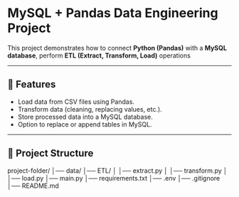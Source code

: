 # MySQL + Pandas Data Engineering Project

This project demonstrates how to connect **Python (Pandas)** with a **MySQL database**, perform **ETL (Extract, Transform, Load)** operations

---

## 📌 Features
- Load data from CSV files using Pandas.
- Transform data (cleaning, replacing values, etc.).
- Store processed data into a MySQL database.
- Option to replace or append tables in MySQL.

---

## 📂 Project Structure

project-folder/
│── data/ 
│── ETL/
│   │── extract.py
│   │── transform.py
│   │── load.py
│── main.py 
│── requirements.txt 
│── .env 
│── .gitignore 
│── README.md 
